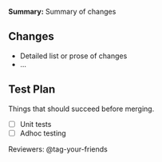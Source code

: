 **Summary:** Summary of changes

## Changes

* Detailed list or prose of changes
* ...

## Test Plan
Things that should succeed before merging.

- [ ] Unit tests
- [ ] Adhoc testing

Reviewers: @tag-your-friends
